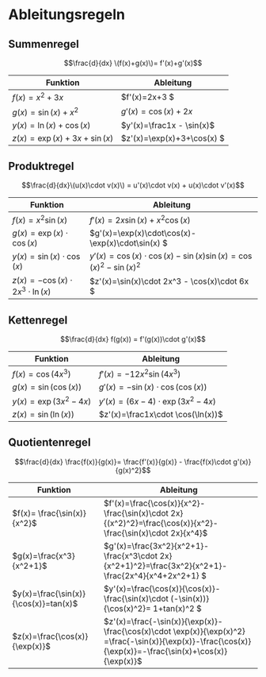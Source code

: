 # Ableitungsregeln

## Summenregel
$$\frac{d}{dx} \(f(x)+g(x)\)= f'(x)+g'(x)$$

|Funktion| Ableitung |
|---|---|
|$f(x)=x^2+3x$|$f'(x)=2x+3 $|
|$g(x)=\sin(x)+x^2$|$g'(x)=\cos(x)+2x$|
|$y(x)=\ln(x)+\cos(x)$|$y'(x)=\frac1x - \sin(x)$|
|$z(x)=\exp(x)+3x+\sin(x)$|$z'(x)=\exp(x)+3+\cos(x) $|

## Produktregel
$$\frac{d}{dx}\(u(x)\cdot v(x)\) = u'(x)\cdot v(x) + u(x)\cdot v'(x)$$

|Funktion| Ableitung |
|---|---|
|$f(x)=x^2\sin(x)$|$f'(x)=2x\sin(x)+x^2\cos(x)$|
|$g(x)=\exp(x)\cdot\cos(x)$|$g'(x)=\exp(x)\cdot\cos(x)-\exp(x)\cdot\sin(x) $|
|$y(x)=\sin(x)\cdot\cos(x)$|$y'(x)=\cos(x)\cdot \cos(x)-\sin(x)\sin(x)= \cos(x)^2 - \sin(x)^2$|
|$z(x)=-\cos(x)\cdot 2x^3\cdot \ln(x)$|$z'(x)=\sin(x)\cdot 2x^3 - \cos(x)\cdot 6x $|

## Kettenregel
$$\frac{d}{dx} f(g(x)) = f'(g(x))\cdot g'(x)$$

|Funktion| Ableitung |
|---|---|
|$f(x)=\cos(4x^3)$|$f'(x)=-12x^2\sin(4x^3)$|
|$g(x)=\sin(\cos(x))$|$g'(x)=-\sin(x)\cdot \cos(\cos(x))$|
|$y(x)= \exp(3x^2-4x)$|$y'(x)=(6x-4)\cdot \exp(3x^2-4x)$|
|$z(x) =\sin(\ln(x))$|$z'(x)=\frac1x\cdot \cos(\ln(x))$|

## Quotientenregel
$$\frac{d}{dx} \frac{f(x)}{g(x)}= \frac{f'(x)}{g(x)} - \frac{f(x)\cdot g'(x)}{g(x)^2}$$

|Funktion| Ableitung |
|---|---|
|$f(x)= \frac{\sin(x)}{x^2}$|$f'(x)=\frac{\cos(x)}{x^2}-\frac{\sin(x)\cdot 2x}{(x^2)^2}=\frac{\cos(x)}{x^2}-\frac{\sin(x)\cdot 2x}{x^4}$|
|$g(x)=\frac{x^3}{x^2+1}$|$g'(x)=\frac{3x^2}{x^2+1}-\frac{x^3\cdot 2x}{x^2+1)^2}=\frac{3x^2}{x^2+1}-\frac{2x^4}{x^4+2x^2+1} $|
|$y(x)=\frac{\sin(x)}{\cos(x)}=tan(x)$|$y'(x)=\frac{\cos(x)}{\cos(x)}-\frac{\sin(x)\cdot (-\sin(x))}{\cos(x)^2}= 1+tan(x)^2 $|
|$z(x)=\frac{\cos(x)}{\exp(x)}$|$z'(x)=\frac{-\sin(x)}{\exp(x)}-\frac{\cos(x)\cdot \exp(x)}{\exp(x)^2} =\frac{-\sin(x)}{\exp(x)}-\frac{\cos(x)}{\exp(x)}=-\frac{\sin(x)+\cos(x)}{\exp(x)}$|
